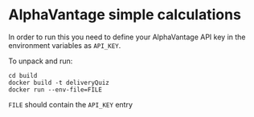 # AlphaVantage simple calculations

In order to run this you need to define your AlphaVantage API key in the environment variables as `API_KEY`.

To unpack and run:
~~~
cd build
docker build -t deliveryQuiz
docker run --env-file=FILE
~~~
`FILE` should contain the `API_KEY` entry